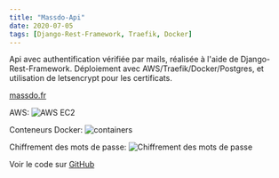 ```yaml
---
title: "Massdo-Api"
date: 2020-07-05
tags: [Django-Rest-Framework, Traefik, Docker]
---
```

Api avec authentification vérifiée par mails, réalisée à l'aide de Django-Rest-Framework. Déploiement avec AWS/Traefik/Docker/Postgres, et utilisation de letsencrypt pour les certificats.

[massdo.fr](https://massdo.fr/)


AWS:
<img src="{{ site.url }}{{ site.baseurl }}/images/massdo-api/aws.png" alt="AWS EC2">


Conteneurs Docker:
<img src="{{ site.url }}{{ site.baseurl }}/images/massdo-api/container.png" alt="containers">


Chiffrement des mots de passe:
<img src="{{ site.url }}{{ site.baseurl }}/images/massdo-api/pass.png" alt="Chiffrement des mots de passe">

Voir le code sur [GitHub](https://github.com/MassDo/massdo-api)